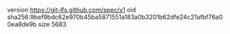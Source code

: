 version https://git-lfs.github.com/spec/v1
oid sha256:9bef9bdc62e970b45ba5871551a183a0b3201b62dfe24c21afbf76a00ea8de9b
size 5683
